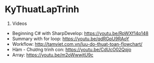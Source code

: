 # KyThuatLapTrinh
1. Videos
- Beginning C# with SharpDevelop: https://youtu.be/RpWXf14p148
- Summary with for loop: https://youtu.be/qdRGpU9RAoY
- Workflow: http://tamviet.com.vn/luu-do-thuat-toan-flowchart/
- Hàm - Chương trình con: https://youtu.be/CdUcO02Qqjo
- Array: https://youtu.be/m2oWwwjtU9c
